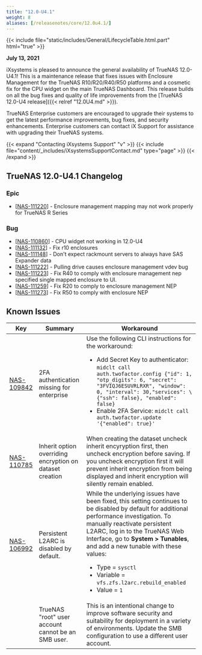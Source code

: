 ```yaml
---
title: "12.0-U4.1"
weight: 8
aliases: [/releasenotes/core/12.0u4.1/]
---
```


{{< include file="static/includes/General/LifecycleTable.html.part" html="true" >}}

**July 13, 2021**

iXsystems is pleased to announce the general availability of TrueNAS 12.0-U4.1! This is a maintenance release that fixes issues with Enclosure Management for the TrueNAS R10/R20/R40/R50 platforms and a cosmetic fix for the CPU widget on the main TrueNAS Dashboard. This release builds on all the bug fixes and quality of life improvements from the [TrueNAS 12.0-U4 release]({{< relref "12.0U4.md" >}}).

TrueNAS Enterprise customers are encouraged to upgrade their systems to get the latest performance improvements, bug fixes, and security enhancements. Enterprise customers can contact iX Support for assistance with upgrading their TrueNAS systems.

{{< expand "Contacting iXsystems Support" "v" >}}
{{< include file="content/_includes/iXsystemsSupportContact.md" type="page" >}}
{{< /expand >}}

## TrueNAS 12.0-U4.1 Changelog

### Epic

<ul>
<li>[<a href='https://jira.ixsystems.com/browse/NAS-111220'>NAS-111220</a>] - Enclosure management mapping may not work properly for TrueNAS R Series
</li>
</ul>

### Bug

<ul>
<li>[<a href='https://jira.ixsystems.com/browse/NAS-110860'>NAS-110860</a>] - CPU widget not working in 12.0-U4
</li>
<li>[<a href='https://jira.ixsystems.com/browse/NAS-111132'>NAS-111132</a>] - Fix r10 enclosures
</li>
<li>[<a href='https://jira.ixsystems.com/browse/NAS-111148'>NAS-111148</a>] - Don't expect rackmount servers to always have SAS Expander data
</li>
<li>[<a href='https://jira.ixsystems.com/browse/NAS-111222'>NAS-111222</a>] - Pulling drive causes enclosure management vdev bug
</li>
<li>[<a href='https://jira.ixsystems.com/browse/NAS-111223'>NAS-111223</a>] - Fix R40 to comply with enclosure management nep specified single mapped enclosure to UI.
</li>
<li>[<a href='https://jira.ixsystems.com/browse/NAS-111259'>NAS-111259</a>] - Fix R20 to comply to enclosure management NEP
</li>
<li>[<a href='https://jira.ixsystems.com/browse/NAS-111273'>NAS-111273</a>] - Fix R50 to comply with enclosure NEP
</li>
</ul>

## Known Issues

<body class="ql-editor ql-editor-view" style="font-size:14px;">
  <html>
    <body>
      <table width="100%">
        <thead>
          <tr>
			<th>Key</th>
			<th>Summary</th>
			<th>Workaround</th>
          </tr>
        </thead>
        <tbody>
          <tr>
			<td><a href="https://jira.ixsystems.com/browse/NAS-109842" target="_blank">NAS-109842</a></td>
			<td>2FA authentication missing for enterprise</td>
			<td>Use the following CLI instructions for the workaround:
  			  <ul>
                <li> Add Secret Key to authenticator: <code>midclt call auth.twofactor.config {"id": 1, "otp_digits": 6, "secret": "3FVIQJ6ESUVRLRXR", "window": 0, "interval": 30,"services": \{"ssh": false}, "enabled": false}</code></li>
                <li> Enable 2FA Service: <code>midclt call auth.twofactor.update '{"enabled": true}'</code></li>
	  		  </ul>
			</td>
          </tr>
          <tr>
			<td><a href="https://jira.ixsystems.com/browse/NAS-110785" target="_blank">NAS-110785</a></td>
			<td>Inherit option overriding encryption on dataset creation</td>
			<td>When creating the dataset uncheck inherit encyryption first, then uncheck encryption before saving. If you uncheck encryption first it will prevent inherit encryption from being displayed and inherit encryption will silently remain enabled.</td>
          </tr>
			<td><a href="https://jira.ixsystems.com/browse/NAS-106992" target="_blank">NAS-106992</a></td>
			<td>Persistent L2ARC is disabled by default.</td>
			<td>While the underlying issues have been fixed, this setting continues to be disabled by default for additional performance investigation. To manually reactivate persistent L2ARC, log in to the TrueNAS Web Interface, go to <b>System > Tunables</b>, and add a new tunable with these values:
  			  <ul>
			    <li>Type = <code>sysctl</code></li>
			    <li>Variable = <code>vfs.zfs.l2arc.rebuild_enabled</code></li>
			    <li>Value = <code>1</code></li>
  			  </ul>
			</td>
          </tr>
          <tr>
			<td></td>
            <td>TrueNAS "root" user account cannot be an SMB user.</td>
			<td>This is an intentional change to improve software security and suitability for deployment in a variety of environments. Update the SMB configuration to use a different user account.</td>
          </tr>
        </tbody>
      </table>
    </body>
  </html>
